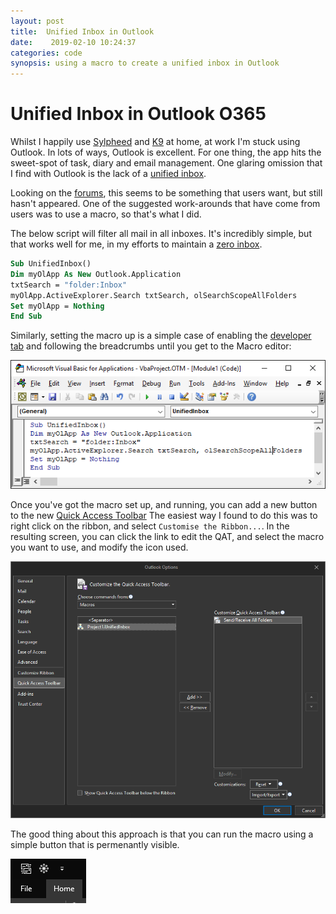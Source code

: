 ```yaml
---
layout: post
title:  Unified Inbox in Outlook
date:    2019-02-10 10:24:37 
categories: code
synopsis: using a macro to create a unified inbox in Outlook
---
```

# Unified Inbox in Outlook O365

Whilst I happily use [Sylpheed](https://sylpheed.sraoss.jp/en/) and [K9](https://k9mail.github.io/) at home, at work I'm stuck using Outlook. In lots of ways, Outlook is excellent.  For one thing, the app hits the sweet-spot of task, diary and email management.  One glaring omission that I find with Outlook is the lack of a [unified inbox](https://smallbusiness.chron.com/unified-email-mean-36970.html).

Looking on the [forums](https://answers.microsoft.com/en-us/search/search?SearchTerm=unified+inbox&IsSuggestedTerm=false&tab=&isFilterExpanded=false&searchFormBtn=&CurrentScope.ForumName=&CurrentScope.Filter=&ContentTypeScope=#////1), this seems to be something that users want, but still hasn't appeared.  One of the suggested work-arounds that have come from users was to use a macro, so that's what I did.

The below script will filter all mail in all inboxes.  It's incredibly simple, but that works well for me, in my efforts to maintain a [zero inbox](https://www.fastcompany.com/40507663/the-7-step-guide-to-achieving-inbox-zero-and-staying-there-in-2018).  

```vb
Sub UnifiedInbox()
Dim myOlApp As New Outlook.Application
txtSearch = "folder:Inbox"
myOlApp.ActiveExplorer.Search txtSearch, olSearchScopeAllFolders
Set myOlApp = Nothing
End Sub
```

Similarly, setting the macro up is a simple case of enabling the [developer tab](https://www.easytweaks.com/add-macros-outlook-2016/) and following the breadcrumbs until you get to the Macro editor:

![image of Macro editor](/images/unifiedInbox_2.PNG)

Once you've got the macro set up, and running, you can add a new button to the new [Quick Access Toolbar]() The easiest way I found to do this was to right click on the ribbon, and select ```Customise the Ribbon...```.  In the resulting screen, you can click the link to edit the QAT, and select the macro you want to use, and modify the icon used.

![dialogue box](/images/unifiedInbox_3.PNG)

The good thing about this approach is that you can run the macro using a simple button that is permenantly visible.

![QAT](/images/unifiedInbox_4.PNG)

